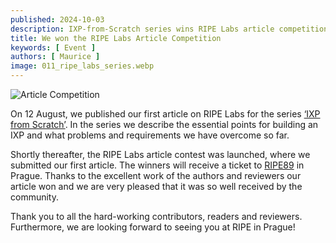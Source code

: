 ```yaml
---
published: 2024-10-03
description: IXP-from-Scratch series wins RIPE Labs article competition
title: We won the RIPE Labs Article Competition
keywords: [ Event ]
authors: [ Maurice ]
image: 011_ripe_labs_series.webp
---
```


![Article Competition](011_ripe_labs_screenshot.webp)

On 12 August, we published our first article on RIPE Labs for the series 
[‘IXP from Scratch’](https://labs.ripe.net/author/liske/ixp-from-scratch-building-a-new-ix/). In the series
we describe the essential points for building an IXP and what problems and requirements we have overcome so far. 

Shortly thereafter, the RIPE Labs article contest was launched, where we submitted our first article. The winners 
will receive a ticket to [RIPE89](https://ripe89.ripe.net/) in Prague. Thanks to the excellent work of the authors and 
reviewers our article won and we are very pleased that it was so well received by the community.

Thank you to all the hard-working contributors, readers and reviewers. Furthermore, we are looking forward to seeing 
you at RIPE in Prague!
